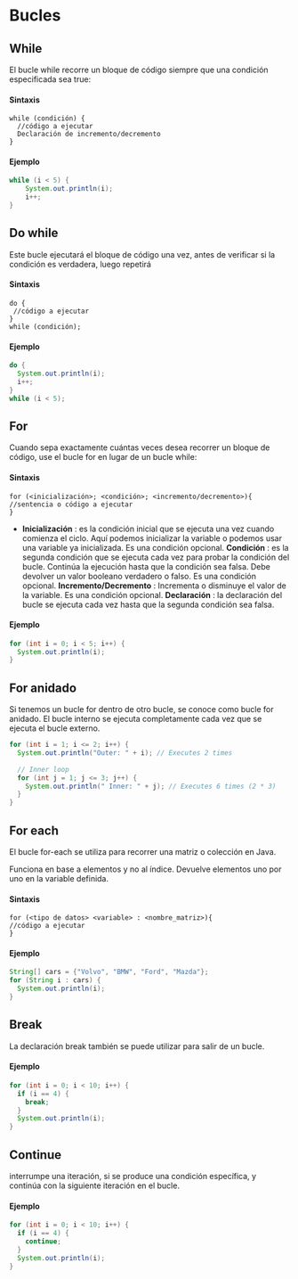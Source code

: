 # Bucles

## While
El bucle while recorre un bloque de código siempre que una condición especificada sea true:

#### Sintaxis
```ssh
while (condición) {
  //código a ejecutar   
  Declaración de incremento/decremento  
}
```

#### Ejemplo
```java
while (i < 5) {
	System.out.println(i);
	i++;
}
```
## Do while
Este bucle ejecutará el bloque de código una vez, antes de verificar si la condición es verdadera, luego repetirá 

#### Sintaxis
```ssh
do {
 //código a ejecutar 
}
while (condición);
```

#### Ejemplo
```java
do {
  System.out.println(i);
  i++;
}
while (i < 5);
```

## For
Cuando sepa exactamente cuántas veces desea recorrer un bloque de código, use el bucle for en lugar de un bucle while:

#### Sintaxis
```ssh
for (<inicialización>; <condición>; <incremento/decremento>){    
//sentencia o código a ejecutar    
}    
```
- **Inicialización** : es la condición inicial que se ejecuta una vez cuando comienza el ciclo. Aquí podemos inicializar la variable o podemos usar una variable ya inicializada. Es una condición opcional.
**Condición** : es la segunda condición que se ejecuta cada vez para probar la condición del bucle. Continúa la ejecución hasta que la condición sea falsa. Debe devolver un valor booleano verdadero o falso. Es una condición opcional.
**Incremento/Decremento** : Incrementa o disminuye el valor de la variable. Es una condición opcional.
**Declaración** : la declaración del bucle se ejecuta cada vez hasta que la segunda condición sea falsa.

#### Ejemplo
```java
for (int i = 0; i < 5; i++) {
  System.out.println(i);
}
```

## For anidado
Si tenemos un bucle for dentro de otro bucle, se conoce como bucle for anidado. El bucle interno se ejecuta completamente cada vez que se ejecuta el bucle externo.

```java
for (int i = 1; i <= 2; i++) {
  System.out.println("Outer: " + i); // Executes 2 times
  
  // Inner loop
  for (int j = 1; j <= 3; j++) {
    System.out.println(" Inner: " + j); // Executes 6 times (2 * 3)
  }
}  
```
 
## For each
El bucle for-each se utiliza para recorrer una matriz o colección en Java.

Funciona en base a elementos y no al índice. Devuelve elementos uno por uno en la variable definida.

#### Sintaxis
```shh
for (<tipo de datos> <variable> : <nombre_matriz>){    
//código a ejecutar    
}    
```

#### Ejemplo
```java
String[] cars = {"Volvo", "BMW", "Ford", "Mazda"};
for (String i : cars) {
  System.out.println(i);
}
```

## Break
La declaración break también se puede utilizar para salir de un bucle.

#### Ejemplo
```java
for (int i = 0; i < 10; i++) {
  if (i == 4) {
    break;
  }
  System.out.println(i);
}
```

## Continue
interrumpe una iteración, si se produce una condición específica, y continúa con la siguiente iteración en el bucle.

#### Ejemplo
```java
for (int i = 0; i < 10; i++) {
  if (i == 4) {
    continue;
  }
  System.out.println(i);
}
```
